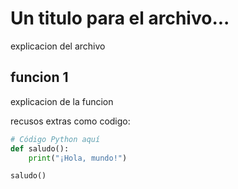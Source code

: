 # Un titulo para el archivo...

explicacion del archivo

## funcion 1

explicacion de la funcion

recusos extras como codigo:

```python
# Código Python aquí
def saludo():
    print("¡Hola, mundo!")

saludo()
```